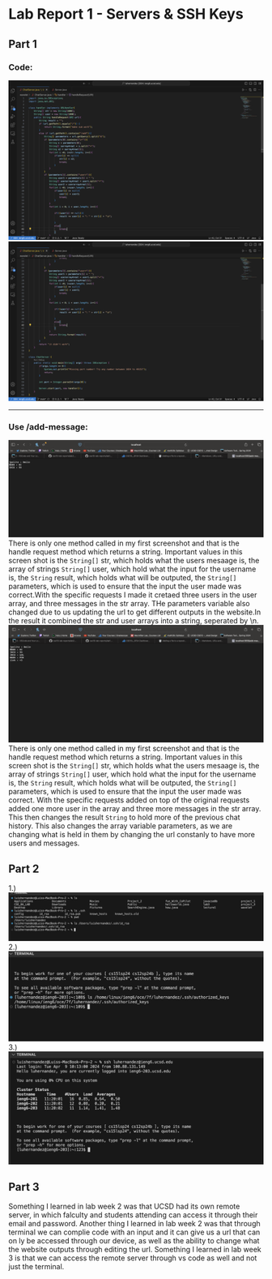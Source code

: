 # Lab Report 1 - Servers & SSH Keys

## Part 1
### Code:
![Image](Code_1.png)
![Image](Code_2.png)
--- ---
### Use /add-message:
![Image](Add_1.png)
There is only one method called in my first screenshot and that is the handle request method which returns a string. Important values in this screen shot is the `String[]` str, which holds what the users mesaage is, the array of strings `String[]` user, which hold what the input for the username is, the `String` result, which holds what will be outputed, the `String[]` parameters, which is used to ensure that the input the user made was correct.With the specific requests I made it cretaed three users in the user array, and three messages in the str array. THe parameters variable also changed due to us updating the url to get different outputs in the website.In the result it combined the str and user arrays into a string, seperated by \n.
![Image](Add_2.png)
There is only one method called in my first screenshot and that is the handle request method which returns a string. Important values in this screen shot is the `String[]` str, which holds what the users mesaage is, the array of strings `String[]` user, which hold what the input for the username is, the `String` result, which holds what will be outputed, the `String[]` parameters, which is used to ensure that the input the user made was correct. With the specific requests added on top of the original requests added one more user in the array and three more messages in the str array. This then changes the result `String` to hold more of the previous chat history. This also changes the array variable parameters, as we are changing what is held in them by changing the url constanly to have more users and messages.

## Part 2
1.) ![Image](ls_privK.png)
2.) ![Image](ls_pubK.png)
3.) ![Image](ieng6_lg.png)

## Part 3

Something I learned in lab week 2 was that UCSD had its own remote server, in which falculty and students attending can access it through their email and password. Another thing I learned in lab week 2 was that through terminal we can complie code with an input and it can give us a url that can on ly be accessed through our device, as well as the ability to change what the website outputs through editing the url. Something I learned in lab week 3 is that we can access the remote server through vs code as well and not just the terminal. 

